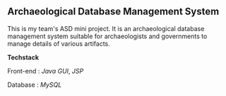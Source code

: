 ## Archaeological Database Management System

This is my team's ASD mini project. It is an archaeological database management system suitable for archaeologists and governments to manage details of various artifacts.


**Techstack**

Front-end : *Java GUI*, *JSP*

Database : *MySQL*

